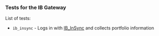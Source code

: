 ### Tests for the IB Gateway

List of tests:

* `ib_insync` - Logs in with [IB_InSync](https://github.com/erdewit/ib_insync) and collects portfolio information
